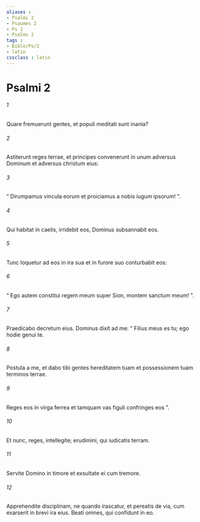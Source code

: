 ```yaml
---
aliases : 
- Psalmi 2
- Psaumes 2
- Ps 2
- Psalms 2
tags : 
- Bible/Ps/2
- latin
cssclass : latin
---
```


# Psalmi 2

###### 1
Quare fremuerunt gentes, et populi meditati sunt inania?
###### 2
Astiterunt reges terrae, et principes convenerunt in unum adversus Dominum et adversus christum eius:
###### 3
“ Dirumpamus vincula eorum et proiciamus a nobis iugum ipsorum! ”.
###### 4
Qui habitat in caelis, irridebit eos, Dominus subsannabit eos.
###### 5
Tunc loquetur ad eos in ira sua et in furore suo conturbabit eos:
###### 6
“ Ego autem constitui regem meum super Sion, montem sanctum meum! ”.
###### 7
Praedicabo decretum eius. Dominus dixit ad me: “ Filius meus es tu; ego hodie genui te.
###### 8
Postula a me, et dabo tibi gentes hereditatem tuam et possessionem tuam terminos terrae.
###### 9
Reges eos in virga ferrea et tamquam vas figuli confringes eos ”.
###### 10
Et nunc, reges, intellegite; erudimini, qui iudicatis terram.
###### 11
Servite Domino in timore et exsultate ei cum tremore.
###### 12
Apprehendite disciplinam, ne quando irascatur, et pereatis de via, cum exarserit in brevi ira eius. Beati omnes, qui confidunt in eo.
